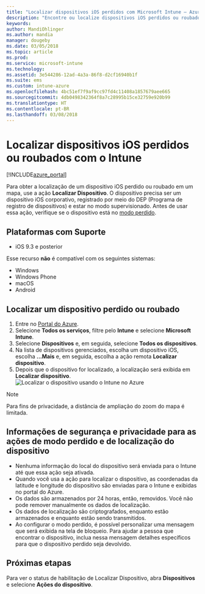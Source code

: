 ```yaml
---
title: "Localizar dispositivos iOS perdidos com Microsoft Intune – Azure | Microsoft Docs"
description: "Encontre ou localize dispositivos iOS perdidos ou roubados usando o recurso Localizar Dispositivo no Microsoft Intune, além disso, obtenha detalhes sobre as informações de privacidade e segurança ao usar a ação Localizar Dispositivo."
keywords: 
author: MandiOhlinger
ms.author: mandia
manager: dougeby
ms.date: 03/05/2018
ms.topic: article
ms.prod: 
ms.service: microsoft-intune
ms.technology: 
ms.assetid: 3e544286-12ad-4a3a-86f8-d2cf16940b1f
ms.suite: ems
ms.custom: intune-azure
ms.openlocfilehash: 4bc51ef7f9af9cc97fd4c11408a1857679aee665
ms.sourcegitcommit: 4db0498342364f8a7c28995b15ce32759e920b99
ms.translationtype: HT
ms.contentlocale: pt-BR
ms.lasthandoff: 03/08/2018
---
```

# <a name="locate-lost-or-stolen-ios-devices-with-intune"></a>Localizar dispositivos iOS perdidos ou roubados com o Intune

[!INCLUDE[azure_portal](./includes/azure_portal.md)]

Para obter a localização de um dispositivo iOS perdido ou roubado em um mapa, use a ação **Localizar Dispositivo**. O dispositivo precisa ser um dispositivo iOS corporativo, registrado por meio do DEP (Programa de registro de dispositivos) e estar no modo supervisionado. Antes de usar essa ação, verifique se o dispositivo está no [modo perdido](device-lost-mode.md).

## <a name="supported-platforms"></a>Plataformas com Suporte

- iOS 9.3 e posterior

Esse recurso **não** é compatível com os seguintes sistemas: 
- Windows
- Windows Phone
- macOS
- Android

## <a name="locate-a-lost-or-stolen-device"></a>Localizar um dispositivo perdido ou roubado

1. Entre no [Portal do Azure](https://portal.azure.com).
2. Selecione **Todos os serviços**, filtre pelo **Intune** e selecione **Microsoft Intune**.
3. Selecione **Dispositivos** e, em seguida, selecione **Todos os dispositivos**.
4. Na lista de dispositivos gerenciados, escolha um dispositivo iOS, escolha **...Mais** e, em seguida, escolha a ação remota **Localizar dispositivo**.
5. Depois que o dispositivo for localizado, a localização será exibida em **Localizar dispositivo**.
    ![Localizar o dispositivo usando o Intune no Azure](./media/locate-device.png)

>[!NOTE]
>Para fins de privacidade, a distância de ampliação do zoom do mapa é limitada.

## <a name="security-and-privacy-information-for-lost-mode-and-locate-device-actions"></a>Informações de segurança e privacidade para as ações de modo perdido e de localização do dispositivo
- Nenhuma informação do local do dispositivo será enviada para o Intune até que essa ação seja ativada.
- Quando você usa a ação para localizar o dispositivo, as coordenadas da latitude e longitude do dispositivo são enviadas para o Intune e exibidas no portal do Azure.
- Os dados são armazenados por 24 horas, então, removidos. Você não pode remover manualmente os dados de localização.
- Os dados de localização são criptografados, enquanto estão armazenados e enquanto estão sendo transmitidos.
- Ao configurar o modo perdido, é possível personalizar uma mensagem que será exibida na tela de bloqueio. Para ajudar a pessoa que encontrar o dispositivo, inclua nessa mensagem detalhes específicos para que o dispositivo perdido seja devolvido.

## <a name="next-steps"></a>Próximas etapas

Para ver o status de habilitação de Localizar Dispositivo, abra **Dispositivos** e selecione **Ações do dispositivo**.
